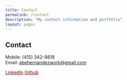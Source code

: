 ```yaml
---
title: Contact
permalink: /contact
description: "My contact information and portfolio"
layout: pages
---
```


<h2> Contact </h2>

Mobile: (415) 342-9818 <br />
Email: abehernandezwork@gmail.com

<a href="https://www.linkedin.com/in/abraham-hernandez-8951971b7/" style="color: #800000;">
LinkedIn</a>

<a href="https://github.com/aag5734" style="color: #800000;">
Github</a>